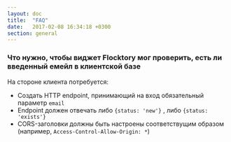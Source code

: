 ```yaml
---
layout: doc
title:  "FAQ"
date:   2017-02-08 16:34:18 +0300
section: general
---
```

### Что нужно, чтобы виджет Flocktory мог проверить, есть ли введенный емейл в клиентской базе
На стороне клиента потребуется:

* Создать HTTP endpoint, принимающий на вход обязательный параметр `email`
* Endpoint должен отвечать либо `{status: 'new'}` , либо `{status: 'exists'}`
* CORS-заголовки должны быть настроены соответствущим образом (например, `Access-Control-Allow-Origin: *`)
